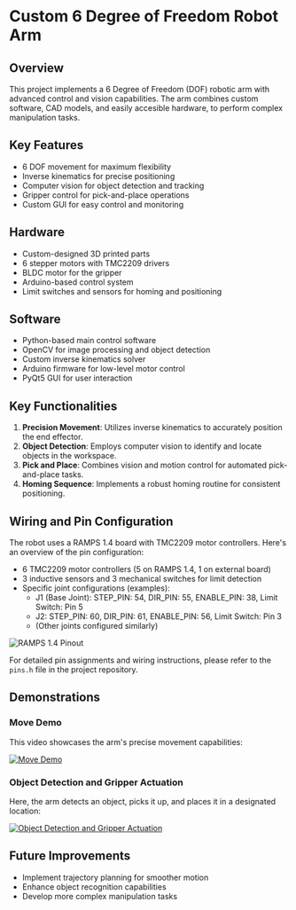 # Custom 6 Degree of Freedom Robot Arm 

## Overview
This project implements a 6 Degree of Freedom (DOF) robotic arm with advanced control and vision capabilities. The arm combines custom software, CAD models, and easily accesible hardware, to perform complex manipulation tasks.

## Key Features
- 6 DOF movement for maximum flexibility
- Inverse kinematics for precise positioning
- Computer vision for object detection and tracking
- Gripper control for pick-and-place operations
- Custom GUI for easy control and monitoring

## Hardware
- Custom-designed 3D printed parts
- 6 stepper motors with TMC2209 drivers
- BLDC motor for the gripper
- Arduino-based control system
- Limit switches and sensors for homing and positioning

## Software
- Python-based main control software
- OpenCV for image processing and object detection
- Custom inverse kinematics solver
- Arduino firmware for low-level motor control
- PyQt5 GUI for user interaction

## Key Functionalities
1. **Precision Movement**: Utilizes inverse kinematics to accurately position the end effector.
2. **Object Detection**: Employs computer vision to identify and locate objects in the workspace.
3. **Pick and Place**: Combines vision and motion control for automated pick-and-place tasks.
4. **Homing Sequence**: Implements a robust homing routine for consistent positioning.

## Wiring and Pin Configuration
The robot uses a RAMPS 1.4 board with TMC2209 motor controllers. Here's an overview of the pin configuration:

- 6 TMC2209 motor controllers (5 on RAMPS 1.4, 1 on external board)
- 3 inductive sensors and 3 mechanical switches for limit detection
- Specific joint configurations (examples):
  - J1 (Base Joint): STEP_PIN: 54, DIR_PIN: 55, ENABLE_PIN: 38, Limit Switch: Pin 5
  - J2: STEP_PIN: 60, DIR_PIN: 61, ENABLE_PIN: 56, Limit Switch: Pin 3
  - (Other joints configured similarly)

![RAMPS 1.4 Pinout](https://github.com/user-attachments/assets/e9fb35c4-472a-451c-9f5b-543ad330c704)

For detailed pin assignments and wiring instructions, please refer to the `pins.h` file in the project repository.

## Demonstrations

### Move Demo
This video showcases the arm's precise movement capabilities:

[![Move Demo](https://img.youtube.com/vi/VIDEO_ID/0.jpg)](https://github.com/user-attachments/assets/76c58376-af98-44d1-89f5-d9b5ce975651)

### Object Detection and Gripper Actuation
Here, the arm detects an object, picks it up, and places it in a designated location:

[![Object Detection and Gripper Actuation](https://img.youtube.com/vi/VIDEO_ID/0.jpg)](https://github.com/user-attachments/assets/8c85c374-1d46-4252-8022-c0bc396d2eb2)

## Future Improvements
- Implement trajectory planning for smoother motion
- Enhance object recognition capabilities
- Develop more complex manipulation tasks

